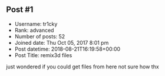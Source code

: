 ## Post #1
- Username: tr1cky
- Rank: advanced
- Number of posts: 52
- Joined date: Thu Oct 05, 2017 8:01 pm
- Post datetime: 2018-08-21T16:19:58+00:00
- Post Title: remix3d files

just wondered if you could get files from here not sure how thx
